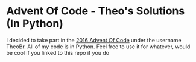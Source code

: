 Advent Of Code - Theo's Solutions (In Python)
==============

I decided to take part in the [2016 Advent Of Code](http://adventofcode.com) under the username TheoBr. All of my code is in Python. Feel free to use it for whatever, would be cool if you linked to this repo if you do